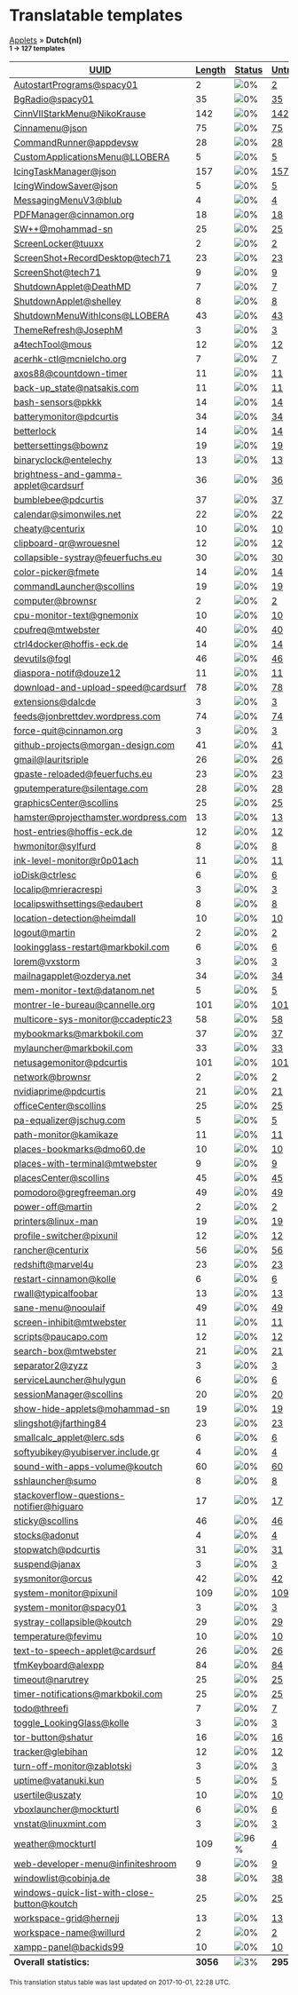 <h1>Translatable templates</h1>
<p>
  <a href="../tables/README.md">Applets</a> &#187; <b>Dutch(nl)</b>
</br><b><sub>1 &#8594; 127 templates</sub></b>
</p>

<table>
  <thead>
    <tr>
      <th>
        <a href="#" id="uuid">UUID</a>
      </th>
      <th>
        <a href="#" id="length">Length</a>
      </th>
      <th>
        <a href="#" id="status">Status</a>
      </th>
      <th>
        <a href="#" id="untranslated">Untranslated</a>
      </th>
    </tr>
  </thead>
  <tbody>
    <tr>
      <td class="uuid" data-value="AutostartPrograms@spacy01">
        <a href="../tables/AutostartPrograms@spacy01.md">AutostartPrograms@spacy01</a>
      </td>
      <td class="length" data-value="2">
        2
      </td>
      <td class="status" data-value="0">
        <img src="http://progressed.io/bar/0" alt="0%" />
      </td>
      <td class="untranslated" data-value="2">
        <a href="../po/AutostartPrograms@spacy01/_nl.po">2</a>
      </td>
    </tr>
    <tr>
      <td class="uuid" data-value="BgRadio@spacy01">
        <a href="../tables/BgRadio@spacy01.md">BgRadio@spacy01</a>
      </td>
      <td class="length" data-value="35">
        35
      </td>
      <td class="status" data-value="0">
        <img src="http://progressed.io/bar/0" alt="0%" />
      </td>
      <td class="untranslated" data-value="35">
        <a href="../po/BgRadio@spacy01/_nl.po">35</a>
      </td>
    </tr>
    <tr>
      <td class="uuid" data-value="CinnVIIStarkMenu@NikoKrause">
        <a href="../tables/CinnVIIStarkMenu@NikoKrause.md">CinnVIIStarkMenu@NikoKrause</a>
      </td>
      <td class="length" data-value="142">
        142
      </td>
      <td class="status" data-value="0">
        <img src="http://progressed.io/bar/0" alt="0%" />
      </td>
      <td class="untranslated" data-value="142">
        <a href="../po/CinnVIIStarkMenu@NikoKrause/_nl.po">142</a>
      </td>
    </tr>
    <tr>
      <td class="uuid" data-value="Cinnamenu@json">
        <a href="../tables/Cinnamenu@json.md">Cinnamenu@json</a>
      </td>
      <td class="length" data-value="75">
        75
      </td>
      <td class="status" data-value="0">
        <img src="http://progressed.io/bar/0" alt="0%" />
      </td>
      <td class="untranslated" data-value="75">
        <a href="../po/Cinnamenu@json/_nl.po">75</a>
      </td>
    </tr>
    <tr>
      <td class="uuid" data-value="CommandRunner@appdevsw">
        <a href="../tables/CommandRunner@appdevsw.md">CommandRunner@appdevsw</a>
      </td>
      <td class="length" data-value="28">
        28
      </td>
      <td class="status" data-value="0">
        <img src="http://progressed.io/bar/0" alt="0%" />
      </td>
      <td class="untranslated" data-value="28">
        <a href="../po/CommandRunner@appdevsw/_nl.po">28</a>
      </td>
    </tr>
    <tr>
      <td class="uuid" data-value="CustomApplicationsMenu@LLOBERA">
        <a href="../tables/CustomApplicationsMenu@LLOBERA.md">CustomApplicationsMenu@LLOBERA</a>
      </td>
      <td class="length" data-value="5">
        5
      </td>
      <td class="status" data-value="0">
        <img src="http://progressed.io/bar/0" alt="0%" />
      </td>
      <td class="untranslated" data-value="5">
        <a href="../po/CustomApplicationsMenu@LLOBERA/_nl.po">5</a>
      </td>
    </tr>
    <tr>
      <td class="uuid" data-value="IcingTaskManager@json">
        <a href="../tables/IcingTaskManager@json.md">IcingTaskManager@json</a>
      </td>
      <td class="length" data-value="157">
        157
      </td>
      <td class="status" data-value="0">
        <img src="http://progressed.io/bar/0" alt="0%" />
      </td>
      <td class="untranslated" data-value="157">
        <a href="../po/IcingTaskManager@json/_nl.po">157</a>
      </td>
    </tr>
    <tr>
      <td class="uuid" data-value="IcingWindowSaver@json">
        <a href="../tables/IcingWindowSaver@json.md">IcingWindowSaver@json</a>
      </td>
      <td class="length" data-value="5">
        5
      </td>
      <td class="status" data-value="0">
        <img src="http://progressed.io/bar/0" alt="0%" />
      </td>
      <td class="untranslated" data-value="5">
        <a href="../po/IcingWindowSaver@json/_nl.po">5</a>
      </td>
    </tr>
    <tr>
      <td class="uuid" data-value="MessagingMenuV3@blub">
        <a href="../tables/MessagingMenuV3@blub.md">MessagingMenuV3@blub</a>
      </td>
      <td class="length" data-value="4">
        4
      </td>
      <td class="status" data-value="0">
        <img src="http://progressed.io/bar/0" alt="0%" />
      </td>
      <td class="untranslated" data-value="4">
        <a href="../po/MessagingMenuV3@blub/_nl.po">4</a>
      </td>
    </tr>
    <tr>
      <td class="uuid" data-value="PDFManager@cinnamon.org">
        <a href="../tables/PDFManager@cinnamon.org.md">PDFManager@cinnamon.org</a>
      </td>
      <td class="length" data-value="18">
        18
      </td>
      <td class="status" data-value="0">
        <img src="http://progressed.io/bar/0" alt="0%" />
      </td>
      <td class="untranslated" data-value="18">
        <a href="../po/PDFManager@cinnamon.org/_nl.po">18</a>
      </td>
    </tr>
    <tr>
      <td class="uuid" data-value="SW++@mohammad-sn">
        <a href="../tables/SW++@mohammad-sn.md">SW++@mohammad-sn</a>
      </td>
      <td class="length" data-value="25">
        25
      </td>
      <td class="status" data-value="0">
        <img src="http://progressed.io/bar/0" alt="0%" />
      </td>
      <td class="untranslated" data-value="25">
        <a href="../po/SW++@mohammad-sn/_nl.po">25</a>
      </td>
    </tr>
    <tr>
      <td class="uuid" data-value="ScreenLocker@tuuxx">
        <a href="../tables/ScreenLocker@tuuxx.md">ScreenLocker@tuuxx</a>
      </td>
      <td class="length" data-value="2">
        2
      </td>
      <td class="status" data-value="0">
        <img src="http://progressed.io/bar/0" alt="0%" />
      </td>
      <td class="untranslated" data-value="2">
        <a href="../po/ScreenLocker@tuuxx/_nl.po">2</a>
      </td>
    </tr>
    <tr>
      <td class="uuid" data-value="ScreenShot+RecordDesktop@tech71">
        <a href="../tables/ScreenShot+RecordDesktop@tech71.md">ScreenShot+RecordDesktop@tech71</a>
      </td>
      <td class="length" data-value="23">
        23
      </td>
      <td class="status" data-value="0">
        <img src="http://progressed.io/bar/0" alt="0%" />
      </td>
      <td class="untranslated" data-value="23">
        <a href="../po/ScreenShot+RecordDesktop@tech71/_nl.po">23</a>
      </td>
    </tr>
    <tr>
      <td class="uuid" data-value="ScreenShot@tech71">
        <a href="../tables/ScreenShot@tech71.md">ScreenShot@tech71</a>
      </td>
      <td class="length" data-value="9">
        9
      </td>
      <td class="status" data-value="0">
        <img src="http://progressed.io/bar/0" alt="0%" />
      </td>
      <td class="untranslated" data-value="9">
        <a href="../po/ScreenShot@tech71/_nl.po">9</a>
      </td>
    </tr>
    <tr>
      <td class="uuid" data-value="ShutdownApplet@DeathMD">
        <a href="../tables/ShutdownApplet@DeathMD.md">ShutdownApplet@DeathMD</a>
      </td>
      <td class="length" data-value="7">
        7
      </td>
      <td class="status" data-value="0">
        <img src="http://progressed.io/bar/0" alt="0%" />
      </td>
      <td class="untranslated" data-value="7">
        <a href="../po/ShutdownApplet@DeathMD/_nl.po">7</a>
      </td>
    </tr>
    <tr>
      <td class="uuid" data-value="ShutdownApplet@shelley">
        <a href="../tables/ShutdownApplet@shelley.md">ShutdownApplet@shelley</a>
      </td>
      <td class="length" data-value="8">
        8
      </td>
      <td class="status" data-value="0">
        <img src="http://progressed.io/bar/0" alt="0%" />
      </td>
      <td class="untranslated" data-value="8">
        <a href="../po/ShutdownApplet@shelley/_nl.po">8</a>
      </td>
    </tr>
    <tr>
      <td class="uuid" data-value="ShutdownMenuWithIcons@LLOBERA">
        <a href="../tables/ShutdownMenuWithIcons@LLOBERA.md">ShutdownMenuWithIcons@LLOBERA</a>
      </td>
      <td class="length" data-value="43">
        43
      </td>
      <td class="status" data-value="0">
        <img src="http://progressed.io/bar/0" alt="0%" />
      </td>
      <td class="untranslated" data-value="43">
        <a href="../po/ShutdownMenuWithIcons@LLOBERA/_nl.po">43</a>
      </td>
    </tr>
    <tr>
      <td class="uuid" data-value="ThemeRefresh@JosephM">
        <a href="../tables/ThemeRefresh@JosephM.md">ThemeRefresh@JosephM</a>
      </td>
      <td class="length" data-value="3">
        3
      </td>
      <td class="status" data-value="0">
        <img src="http://progressed.io/bar/0" alt="0%" />
      </td>
      <td class="untranslated" data-value="3">
        <a href="../po/ThemeRefresh@JosephM/_nl.po">3</a>
      </td>
    </tr>
    <tr>
      <td class="uuid" data-value="a4techTool@mous">
        <a href="../tables/a4techTool@mous.md">a4techTool@mous</a>
      </td>
      <td class="length" data-value="12">
        12
      </td>
      <td class="status" data-value="0">
        <img src="http://progressed.io/bar/0" alt="0%" />
      </td>
      <td class="untranslated" data-value="12">
        <a href="../po/a4techTool@mous/_nl.po">12</a>
      </td>
    </tr>
    <tr>
      <td class="uuid" data-value="acerhk-ctl@mcnielcho.org">
        <a href="../tables/acerhk-ctl@mcnielcho.org.md">acerhk-ctl@mcnielcho.org</a>
      </td>
      <td class="length" data-value="7">
        7
      </td>
      <td class="status" data-value="0">
        <img src="http://progressed.io/bar/0" alt="0%" />
      </td>
      <td class="untranslated" data-value="7">
        <a href="../po/acerhk-ctl@mcnielcho.org/_nl.po">7</a>
      </td>
    </tr>
    <tr>
      <td class="uuid" data-value="axos88@countdown-timer">
        <a href="../tables/axos88@countdown-timer.md">axos88@countdown-timer</a>
      </td>
      <td class="length" data-value="11">
        11
      </td>
      <td class="status" data-value="0">
        <img src="http://progressed.io/bar/0" alt="0%" />
      </td>
      <td class="untranslated" data-value="11">
        <a href="../po/axos88@countdown-timer/_nl.po">11</a>
      </td>
    </tr>
    <tr>
      <td class="uuid" data-value="back-up_state@natsakis.com">
        <a href="../tables/back-up_state@natsakis.com.md">back-up_state@natsakis.com</a>
      </td>
      <td class="length" data-value="11">
        11
      </td>
      <td class="status" data-value="0">
        <img src="http://progressed.io/bar/0" alt="0%" />
      </td>
      <td class="untranslated" data-value="11">
        <a href="../po/back-up_state@natsakis.com/_nl.po">11</a>
      </td>
    </tr>
    <tr>
      <td class="uuid" data-value="bash-sensors@pkkk">
        <a href="../tables/bash-sensors@pkkk.md">bash-sensors@pkkk</a>
      </td>
      <td class="length" data-value="14">
        14
      </td>
      <td class="status" data-value="0">
        <img src="http://progressed.io/bar/0" alt="0%" />
      </td>
      <td class="untranslated" data-value="14">
        <a href="../po/bash-sensors@pkkk/_nl.po">14</a>
      </td>
    </tr>
    <tr>
      <td class="uuid" data-value="batterymonitor@pdcurtis">
        <a href="../tables/batterymonitor@pdcurtis.md">batterymonitor@pdcurtis</a>
      </td>
      <td class="length" data-value="34">
        34
      </td>
      <td class="status" data-value="0">
        <img src="http://progressed.io/bar/0" alt="0%" />
      </td>
      <td class="untranslated" data-value="34">
        <a href="../po/batterymonitor@pdcurtis/_nl.po">34</a>
      </td>
    </tr>
    <tr>
      <td class="uuid" data-value="betterlock">
        <a href="../tables/betterlock.md">betterlock</a>
      </td>
      <td class="length" data-value="14">
        14
      </td>
      <td class="status" data-value="0">
        <img src="http://progressed.io/bar/0" alt="0%" />
      </td>
      <td class="untranslated" data-value="14">
        <a href="../po/betterlock/_nl.po">14</a>
      </td>
    </tr>
    <tr>
      <td class="uuid" data-value="bettersettings@bownz">
        <a href="../tables/bettersettings@bownz.md">bettersettings@bownz</a>
      </td>
      <td class="length" data-value="19">
        19
      </td>
      <td class="status" data-value="0">
        <img src="http://progressed.io/bar/0" alt="0%" />
      </td>
      <td class="untranslated" data-value="19">
        <a href="../po/bettersettings@bownz/_nl.po">19</a>
      </td>
    </tr>
    <tr>
      <td class="uuid" data-value="binaryclock@entelechy">
        <a href="../tables/binaryclock@entelechy.md">binaryclock@entelechy</a>
      </td>
      <td class="length" data-value="13">
        13
      </td>
      <td class="status" data-value="0">
        <img src="http://progressed.io/bar/0" alt="0%" />
      </td>
      <td class="untranslated" data-value="13">
        <a href="../po/binaryclock@entelechy/_nl.po">13</a>
      </td>
    </tr>
    <tr>
      <td class="uuid" data-value="brightness-and-gamma-applet@cardsurf">
        <a href="../tables/brightness-and-gamma-applet@cardsurf.md">brightness-and-gamma-applet@cardsurf</a>
      </td>
      <td class="length" data-value="36">
        36
      </td>
      <td class="status" data-value="0">
        <img src="http://progressed.io/bar/0" alt="0%" />
      </td>
      <td class="untranslated" data-value="36">
        <a href="../po/brightness-and-gamma-applet@cardsurf/_nl.po">36</a>
      </td>
    </tr>
    <tr>
      <td class="uuid" data-value="bumblebee@pdcurtis">
        <a href="../tables/bumblebee@pdcurtis.md">bumblebee@pdcurtis</a>
      </td>
      <td class="length" data-value="37">
        37
      </td>
      <td class="status" data-value="0">
        <img src="http://progressed.io/bar/0" alt="0%" />
      </td>
      <td class="untranslated" data-value="37">
        <a href="../po/bumblebee@pdcurtis/_nl.po">37</a>
      </td>
    </tr>
    <tr>
      <td class="uuid" data-value="calendar@simonwiles.net">
        <a href="../tables/calendar@simonwiles.net.md">calendar@simonwiles.net</a>
      </td>
      <td class="length" data-value="22">
        22
      </td>
      <td class="status" data-value="0">
        <img src="http://progressed.io/bar/0" alt="0%" />
      </td>
      <td class="untranslated" data-value="22">
        <a href="../po/calendar@simonwiles.net/_nl.po">22</a>
      </td>
    </tr>
    <tr>
      <td class="uuid" data-value="cheaty@centurix">
        <a href="../tables/cheaty@centurix.md">cheaty@centurix</a>
      </td>
      <td class="length" data-value="10">
        10
      </td>
      <td class="status" data-value="0">
        <img src="http://progressed.io/bar/0" alt="0%" />
      </td>
      <td class="untranslated" data-value="10">
        <a href="../po/cheaty@centurix/_nl.po">10</a>
      </td>
    </tr>
    <tr>
      <td class="uuid" data-value="clipboard-qr@wrouesnel">
        <a href="../tables/clipboard-qr@wrouesnel.md">clipboard-qr@wrouesnel</a>
      </td>
      <td class="length" data-value="12">
        12
      </td>
      <td class="status" data-value="0">
        <img src="http://progressed.io/bar/0" alt="0%" />
      </td>
      <td class="untranslated" data-value="12">
        <a href="../po/clipboard-qr@wrouesnel/_nl.po">12</a>
      </td>
    </tr>
    <tr>
      <td class="uuid" data-value="collapsible-systray@feuerfuchs.eu">
        <a href="../tables/collapsible-systray@feuerfuchs.eu.md">collapsible-systray@feuerfuchs.eu</a>
      </td>
      <td class="length" data-value="30">
        30
      </td>
      <td class="status" data-value="0">
        <img src="http://progressed.io/bar/0" alt="0%" />
      </td>
      <td class="untranslated" data-value="30">
        <a href="../po/collapsible-systray@feuerfuchs.eu/_nl.po">30</a>
      </td>
    </tr>
    <tr>
      <td class="uuid" data-value="color-picker@fmete">
        <a href="../tables/color-picker@fmete.md">color-picker@fmete</a>
      </td>
      <td class="length" data-value="14">
        14
      </td>
      <td class="status" data-value="0">
        <img src="http://progressed.io/bar/0" alt="0%" />
      </td>
      <td class="untranslated" data-value="14">
        <a href="../po/color-picker@fmete/_nl.po">14</a>
      </td>
    </tr>
    <tr>
      <td class="uuid" data-value="commandLauncher@scollins">
        <a href="../tables/commandLauncher@scollins.md">commandLauncher@scollins</a>
      </td>
      <td class="length" data-value="19">
        19
      </td>
      <td class="status" data-value="0">
        <img src="http://progressed.io/bar/0" alt="0%" />
      </td>
      <td class="untranslated" data-value="19">
        <a href="../po/commandLauncher@scollins/_nl.po">19</a>
      </td>
    </tr>
    <tr>
      <td class="uuid" data-value="computer@brownsr">
        <a href="../tables/computer@brownsr.md">computer@brownsr</a>
      </td>
      <td class="length" data-value="2">
        2
      </td>
      <td class="status" data-value="0">
        <img src="http://progressed.io/bar/0" alt="0%" />
      </td>
      <td class="untranslated" data-value="2">
        <a href="../po/computer@brownsr/_nl.po">2</a>
      </td>
    </tr>
    <tr>
      <td class="uuid" data-value="cpu-monitor-text@gnemonix">
        <a href="../tables/cpu-monitor-text@gnemonix.md">cpu-monitor-text@gnemonix</a>
      </td>
      <td class="length" data-value="10">
        10
      </td>
      <td class="status" data-value="0">
        <img src="http://progressed.io/bar/0" alt="0%" />
      </td>
      <td class="untranslated" data-value="10">
        <a href="../po/cpu-monitor-text@gnemonix/_nl.po">10</a>
      </td>
    </tr>
    <tr>
      <td class="uuid" data-value="cpufreq@mtwebster">
        <a href="../tables/cpufreq@mtwebster.md">cpufreq@mtwebster</a>
      </td>
      <td class="length" data-value="40">
        40
      </td>
      <td class="status" data-value="0">
        <img src="http://progressed.io/bar/0" alt="0%" />
      </td>
      <td class="untranslated" data-value="40">
        <a href="../po/cpufreq@mtwebster/_nl.po">40</a>
      </td>
    </tr>
    <tr>
      <td class="uuid" data-value="ctrl4docker@hoffis-eck.de">
        <a href="../tables/ctrl4docker@hoffis-eck.de.md">ctrl4docker@hoffis-eck.de</a>
      </td>
      <td class="length" data-value="14">
        14
      </td>
      <td class="status" data-value="0">
        <img src="http://progressed.io/bar/0" alt="0%" />
      </td>
      <td class="untranslated" data-value="14">
        <a href="../po/ctrl4docker@hoffis-eck.de/_nl.po">14</a>
      </td>
    </tr>
    <tr>
      <td class="uuid" data-value="devutils@fogl">
        <a href="../tables/devutils@fogl.md">devutils@fogl</a>
      </td>
      <td class="length" data-value="46">
        46
      </td>
      <td class="status" data-value="0">
        <img src="http://progressed.io/bar/0" alt="0%" />
      </td>
      <td class="untranslated" data-value="46">
        <a href="../po/devutils@fogl/_nl.po">46</a>
      </td>
    </tr>
    <tr>
      <td class="uuid" data-value="diaspora-notif@douze12">
        <a href="../tables/diaspora-notif@douze12.md">diaspora-notif@douze12</a>
      </td>
      <td class="length" data-value="11">
        11
      </td>
      <td class="status" data-value="0">
        <img src="http://progressed.io/bar/0" alt="0%" />
      </td>
      <td class="untranslated" data-value="11">
        <a href="../po/diaspora-notif@douze12/_nl.po">11</a>
      </td>
    </tr>
    <tr>
      <td class="uuid" data-value="download-and-upload-speed@cardsurf">
        <a href="../tables/download-and-upload-speed@cardsurf.md">download-and-upload-speed@cardsurf</a>
      </td>
      <td class="length" data-value="78">
        78
      </td>
      <td class="status" data-value="0">
        <img src="http://progressed.io/bar/0" alt="0%" />
      </td>
      <td class="untranslated" data-value="78">
        <a href="../po/download-and-upload-speed@cardsurf/_nl.po">78</a>
      </td>
    </tr>
    <tr>
      <td class="uuid" data-value="extensions@dalcde">
        <a href="../tables/extensions@dalcde.md">extensions@dalcde</a>
      </td>
      <td class="length" data-value="3">
        3
      </td>
      <td class="status" data-value="0">
        <img src="http://progressed.io/bar/0" alt="0%" />
      </td>
      <td class="untranslated" data-value="3">
        <a href="../po/extensions@dalcde/_nl.po">3</a>
      </td>
    </tr>
    <tr>
      <td class="uuid" data-value="feeds@jonbrettdev.wordpress.com">
        <a href="../tables/feeds@jonbrettdev.wordpress.com.md">feeds@jonbrettdev.wordpress.com</a>
      </td>
      <td class="length" data-value="74">
        74
      </td>
      <td class="status" data-value="0">
        <img src="http://progressed.io/bar/0" alt="0%" />
      </td>
      <td class="untranslated" data-value="74">
        <a href="../po/feeds@jonbrettdev.wordpress.com/_nl.po">74</a>
      </td>
    </tr>
    <tr>
      <td class="uuid" data-value="force-quit@cinnamon.org">
        <a href="../tables/force-quit@cinnamon.org.md">force-quit@cinnamon.org</a>
      </td>
      <td class="length" data-value="3">
        3
      </td>
      <td class="status" data-value="0">
        <img src="http://progressed.io/bar/0" alt="0%" />
      </td>
      <td class="untranslated" data-value="3">
        <a href="../po/force-quit@cinnamon.org/_nl.po">3</a>
      </td>
    </tr>
    <tr>
      <td class="uuid" data-value="github-projects@morgan-design.com">
        <a href="../tables/github-projects@morgan-design.com.md">github-projects@morgan-design.com</a>
      </td>
      <td class="length" data-value="41">
        41
      </td>
      <td class="status" data-value="0">
        <img src="http://progressed.io/bar/0" alt="0%" />
      </td>
      <td class="untranslated" data-value="41">
        <a href="../po/github-projects@morgan-design.com/_nl.po">41</a>
      </td>
    </tr>
    <tr>
      <td class="uuid" data-value="gmail@lauritsriple">
        <a href="../tables/gmail@lauritsriple.md">gmail@lauritsriple</a>
      </td>
      <td class="length" data-value="26">
        26
      </td>
      <td class="status" data-value="0">
        <img src="http://progressed.io/bar/0" alt="0%" />
      </td>
      <td class="untranslated" data-value="26">
        <a href="../po/gmail@lauritsriple/_nl.po">26</a>
      </td>
    </tr>
    <tr>
      <td class="uuid" data-value="gpaste-reloaded@feuerfuchs.eu">
        <a href="../tables/gpaste-reloaded@feuerfuchs.eu.md">gpaste-reloaded@feuerfuchs.eu</a>
      </td>
      <td class="length" data-value="23">
        23
      </td>
      <td class="status" data-value="0">
        <img src="http://progressed.io/bar/0" alt="0%" />
      </td>
      <td class="untranslated" data-value="23">
        <a href="../po/gpaste-reloaded@feuerfuchs.eu/_nl.po">23</a>
      </td>
    </tr>
    <tr>
      <td class="uuid" data-value="gputemperature@silentage.com">
        <a href="../tables/gputemperature@silentage.com.md">gputemperature@silentage.com</a>
      </td>
      <td class="length" data-value="28">
        28
      </td>
      <td class="status" data-value="0">
        <img src="http://progressed.io/bar/0" alt="0%" />
      </td>
      <td class="untranslated" data-value="28">
        <a href="../po/gputemperature@silentage.com/_nl.po">28</a>
      </td>
    </tr>
    <tr>
      <td class="uuid" data-value="graphicsCenter@scollins">
        <a href="../tables/graphicsCenter@scollins.md">graphicsCenter@scollins</a>
      </td>
      <td class="length" data-value="25">
        25
      </td>
      <td class="status" data-value="0">
        <img src="http://progressed.io/bar/0" alt="0%" />
      </td>
      <td class="untranslated" data-value="25">
        <a href="../po/graphicsCenter@scollins/_nl.po">25</a>
      </td>
    </tr>
    <tr>
      <td class="uuid" data-value="hamster@projecthamster.wordpress.com">
        <a href="../tables/hamster@projecthamster.wordpress.com.md">hamster@projecthamster.wordpress.com</a>
      </td>
      <td class="length" data-value="13">
        13
      </td>
      <td class="status" data-value="0">
        <img src="http://progressed.io/bar/0" alt="0%" />
      </td>
      <td class="untranslated" data-value="13">
        <a href="../po/hamster@projecthamster.wordpress.com/_nl.po">13</a>
      </td>
    </tr>
    <tr>
      <td class="uuid" data-value="host-entries@hoffis-eck.de">
        <a href="../tables/host-entries@hoffis-eck.de.md">host-entries@hoffis-eck.de</a>
      </td>
      <td class="length" data-value="12">
        12
      </td>
      <td class="status" data-value="0">
        <img src="http://progressed.io/bar/0" alt="0%" />
      </td>
      <td class="untranslated" data-value="12">
        <a href="../po/host-entries@hoffis-eck.de/_nl.po">12</a>
      </td>
    </tr>
    <tr>
      <td class="uuid" data-value="hwmonitor@sylfurd">
        <a href="../tables/hwmonitor@sylfurd.md">hwmonitor@sylfurd</a>
      </td>
      <td class="length" data-value="8">
        8
      </td>
      <td class="status" data-value="0">
        <img src="http://progressed.io/bar/0" alt="0%" />
      </td>
      <td class="untranslated" data-value="8">
        <a href="../po/hwmonitor@sylfurd/_nl.po">8</a>
      </td>
    </tr>
    <tr>
      <td class="uuid" data-value="ink-level-monitor@r0p01ach">
        <a href="../tables/ink-level-monitor@r0p01ach.md">ink-level-monitor@r0p01ach</a>
      </td>
      <td class="length" data-value="11">
        11
      </td>
      <td class="status" data-value="0">
        <img src="http://progressed.io/bar/0" alt="0%" />
      </td>
      <td class="untranslated" data-value="11">
        <a href="../po/ink-level-monitor@r0p01ach/_nl.po">11</a>
      </td>
    </tr>
    <tr>
      <td class="uuid" data-value="ioDisk@ctrlesc">
        <a href="../tables/ioDisk@ctrlesc.md">ioDisk@ctrlesc</a>
      </td>
      <td class="length" data-value="6">
        6
      </td>
      <td class="status" data-value="0">
        <img src="http://progressed.io/bar/0" alt="0%" />
      </td>
      <td class="untranslated" data-value="6">
        <a href="../po/ioDisk@ctrlesc/_nl.po">6</a>
      </td>
    </tr>
    <tr>
      <td class="uuid" data-value="localip@mrieracrespi">
        <a href="../tables/localip@mrieracrespi.md">localip@mrieracrespi</a>
      </td>
      <td class="length" data-value="3">
        3
      </td>
      <td class="status" data-value="0">
        <img src="http://progressed.io/bar/0" alt="0%" />
      </td>
      <td class="untranslated" data-value="3">
        <a href="../po/localip@mrieracrespi/_nl.po">3</a>
      </td>
    </tr>
    <tr>
      <td class="uuid" data-value="localipswithsettings@edaubert">
        <a href="../tables/localipswithsettings@edaubert.md">localipswithsettings@edaubert</a>
      </td>
      <td class="length" data-value="8">
        8
      </td>
      <td class="status" data-value="0">
        <img src="http://progressed.io/bar/0" alt="0%" />
      </td>
      <td class="untranslated" data-value="8">
        <a href="../po/localipswithsettings@edaubert/_nl.po">8</a>
      </td>
    </tr>
    <tr>
      <td class="uuid" data-value="location-detection@heimdall">
        <a href="../tables/location-detection@heimdall.md">location-detection@heimdall</a>
      </td>
      <td class="length" data-value="10">
        10
      </td>
      <td class="status" data-value="0">
        <img src="http://progressed.io/bar/0" alt="0%" />
      </td>
      <td class="untranslated" data-value="10">
        <a href="../po/location-detection@heimdall/_nl.po">10</a>
      </td>
    </tr>
    <tr>
      <td class="uuid" data-value="logout@martin">
        <a href="../tables/logout@martin.md">logout@martin</a>
      </td>
      <td class="length" data-value="2">
        2
      </td>
      <td class="status" data-value="0">
        <img src="http://progressed.io/bar/0" alt="0%" />
      </td>
      <td class="untranslated" data-value="2">
        <a href="../po/logout@martin/_nl.po">2</a>
      </td>
    </tr>
    <tr>
      <td class="uuid" data-value="lookingglass-restart@markbokil.com">
        <a href="../tables/lookingglass-restart@markbokil.com.md">lookingglass-restart@markbokil.com</a>
      </td>
      <td class="length" data-value="6">
        6
      </td>
      <td class="status" data-value="0">
        <img src="http://progressed.io/bar/0" alt="0%" />
      </td>
      <td class="untranslated" data-value="6">
        <a href="../po/lookingglass-restart@markbokil.com/_nl.po">6</a>
      </td>
    </tr>
    <tr>
      <td class="uuid" data-value="lorem@vxstorm">
        <a href="../tables/lorem@vxstorm.md">lorem@vxstorm</a>
      </td>
      <td class="length" data-value="3">
        3
      </td>
      <td class="status" data-value="0">
        <img src="http://progressed.io/bar/0" alt="0%" />
      </td>
      <td class="untranslated" data-value="3">
        <a href="../po/lorem@vxstorm/_nl.po">3</a>
      </td>
    </tr>
    <tr>
      <td class="uuid" data-value="mailnagapplet@ozderya.net">
        <a href="../tables/mailnagapplet@ozderya.net.md">mailnagapplet@ozderya.net</a>
      </td>
      <td class="length" data-value="34">
        34
      </td>
      <td class="status" data-value="0">
        <img src="http://progressed.io/bar/0" alt="0%" />
      </td>
      <td class="untranslated" data-value="34">
        <a href="../po/mailnagapplet@ozderya.net/_nl.po">34</a>
      </td>
    </tr>
    <tr>
      <td class="uuid" data-value="mem-monitor-text@datanom.net">
        <a href="../tables/mem-monitor-text@datanom.net.md">mem-monitor-text@datanom.net</a>
      </td>
      <td class="length" data-value="5">
        5
      </td>
      <td class="status" data-value="0">
        <img src="http://progressed.io/bar/0" alt="0%" />
      </td>
      <td class="untranslated" data-value="5">
        <a href="../po/mem-monitor-text@datanom.net/_nl.po">5</a>
      </td>
    </tr>
    <tr>
      <td class="uuid" data-value="montrer-le-bureau@cannelle.org">
        <a href="../tables/montrer-le-bureau@cannelle.org.md">montrer-le-bureau@cannelle.org</a>
      </td>
      <td class="length" data-value="101">
        101
      </td>
      <td class="status" data-value="0">
        <img src="http://progressed.io/bar/0" alt="0%" />
      </td>
      <td class="untranslated" data-value="101">
        <a href="../po/montrer-le-bureau@cannelle.org/_nl.po">101</a>
      </td>
    </tr>
    <tr>
      <td class="uuid" data-value="multicore-sys-monitor@ccadeptic23">
        <a href="../tables/multicore-sys-monitor@ccadeptic23.md">multicore-sys-monitor@ccadeptic23</a>
      </td>
      <td class="length" data-value="58">
        58
      </td>
      <td class="status" data-value="0">
        <img src="http://progressed.io/bar/0" alt="0%" />
      </td>
      <td class="untranslated" data-value="58">
        <a href="../po/multicore-sys-monitor@ccadeptic23/_nl.po">58</a>
      </td>
    </tr>
    <tr>
      <td class="uuid" data-value="mybookmarks@markbokil.com">
        <a href="../tables/mybookmarks@markbokil.com.md">mybookmarks@markbokil.com</a>
      </td>
      <td class="length" data-value="37">
        37
      </td>
      <td class="status" data-value="0">
        <img src="http://progressed.io/bar/0" alt="0%" />
      </td>
      <td class="untranslated" data-value="37">
        <a href="../po/mybookmarks@markbokil.com/_nl.po">37</a>
      </td>
    </tr>
    <tr>
      <td class="uuid" data-value="mylauncher@markbokil.com">
        <a href="../tables/mylauncher@markbokil.com.md">mylauncher@markbokil.com</a>
      </td>
      <td class="length" data-value="33">
        33
      </td>
      <td class="status" data-value="0">
        <img src="http://progressed.io/bar/0" alt="0%" />
      </td>
      <td class="untranslated" data-value="33">
        <a href="../po/mylauncher@markbokil.com/_nl.po">33</a>
      </td>
    </tr>
    <tr>
      <td class="uuid" data-value="netusagemonitor@pdcurtis">
        <a href="../tables/netusagemonitor@pdcurtis.md">netusagemonitor@pdcurtis</a>
      </td>
      <td class="length" data-value="101">
        101
      </td>
      <td class="status" data-value="0">
        <img src="http://progressed.io/bar/0" alt="0%" />
      </td>
      <td class="untranslated" data-value="101">
        <a href="../po/netusagemonitor@pdcurtis/_nl.po">101</a>
      </td>
    </tr>
    <tr>
      <td class="uuid" data-value="network@brownsr">
        <a href="../tables/network@brownsr.md">network@brownsr</a>
      </td>
      <td class="length" data-value="2">
        2
      </td>
      <td class="status" data-value="0">
        <img src="http://progressed.io/bar/0" alt="0%" />
      </td>
      <td class="untranslated" data-value="2">
        <a href="../po/network@brownsr/_nl.po">2</a>
      </td>
    </tr>
    <tr>
      <td class="uuid" data-value="nvidiaprime@pdcurtis">
        <a href="../tables/nvidiaprime@pdcurtis.md">nvidiaprime@pdcurtis</a>
      </td>
      <td class="length" data-value="21">
        21
      </td>
      <td class="status" data-value="0">
        <img src="http://progressed.io/bar/0" alt="0%" />
      </td>
      <td class="untranslated" data-value="21">
        <a href="../po/nvidiaprime@pdcurtis/_nl.po">21</a>
      </td>
    </tr>
    <tr>
      <td class="uuid" data-value="officeCenter@scollins">
        <a href="../tables/officeCenter@scollins.md">officeCenter@scollins</a>
      </td>
      <td class="length" data-value="25">
        25
      </td>
      <td class="status" data-value="0">
        <img src="http://progressed.io/bar/0" alt="0%" />
      </td>
      <td class="untranslated" data-value="25">
        <a href="../po/officeCenter@scollins/_nl.po">25</a>
      </td>
    </tr>
    <tr>
      <td class="uuid" data-value="pa-equalizer@jschug.com">
        <a href="../tables/pa-equalizer@jschug.com.md">pa-equalizer@jschug.com</a>
      </td>
      <td class="length" data-value="5">
        5
      </td>
      <td class="status" data-value="0">
        <img src="http://progressed.io/bar/0" alt="0%" />
      </td>
      <td class="untranslated" data-value="5">
        <a href="../po/pa-equalizer@jschug.com/_nl.po">5</a>
      </td>
    </tr>
    <tr>
      <td class="uuid" data-value="path-monitor@kamikaze">
        <a href="../tables/path-monitor@kamikaze.md">path-monitor@kamikaze</a>
      </td>
      <td class="length" data-value="11">
        11
      </td>
      <td class="status" data-value="0">
        <img src="http://progressed.io/bar/0" alt="0%" />
      </td>
      <td class="untranslated" data-value="11">
        <a href="../po/path-monitor@kamikaze/_nl.po">11</a>
      </td>
    </tr>
    <tr>
      <td class="uuid" data-value="places-bookmarks@dmo60.de">
        <a href="../tables/places-bookmarks@dmo60.de.md">places-bookmarks@dmo60.de</a>
      </td>
      <td class="length" data-value="10">
        10
      </td>
      <td class="status" data-value="0">
        <img src="http://progressed.io/bar/0" alt="0%" />
      </td>
      <td class="untranslated" data-value="10">
        <a href="../po/places-bookmarks@dmo60.de/_nl.po">10</a>
      </td>
    </tr>
    <tr>
      <td class="uuid" data-value="places-with-terminal@mtwebster">
        <a href="../tables/places-with-terminal@mtwebster.md">places-with-terminal@mtwebster</a>
      </td>
      <td class="length" data-value="9">
        9
      </td>
      <td class="status" data-value="0">
        <img src="http://progressed.io/bar/0" alt="0%" />
      </td>
      <td class="untranslated" data-value="9">
        <a href="../po/places-with-terminal@mtwebster/_nl.po">9</a>
      </td>
    </tr>
    <tr>
      <td class="uuid" data-value="placesCenter@scollins">
        <a href="../tables/placesCenter@scollins.md">placesCenter@scollins</a>
      </td>
      <td class="length" data-value="45">
        45
      </td>
      <td class="status" data-value="0">
        <img src="http://progressed.io/bar/0" alt="0%" />
      </td>
      <td class="untranslated" data-value="45">
        <a href="../po/placesCenter@scollins/_nl.po">45</a>
      </td>
    </tr>
    <tr>
      <td class="uuid" data-value="pomodoro@gregfreeman.org">
        <a href="../tables/pomodoro@gregfreeman.org.md">pomodoro@gregfreeman.org</a>
      </td>
      <td class="length" data-value="49">
        49
      </td>
      <td class="status" data-value="0">
        <img src="http://progressed.io/bar/0" alt="0%" />
      </td>
      <td class="untranslated" data-value="49">
        <a href="../po/pomodoro@gregfreeman.org/_nl.po">49</a>
      </td>
    </tr>
    <tr>
      <td class="uuid" data-value="power-off@martin">
        <a href="../tables/power-off@martin.md">power-off@martin</a>
      </td>
      <td class="length" data-value="2">
        2
      </td>
      <td class="status" data-value="0">
        <img src="http://progressed.io/bar/0" alt="0%" />
      </td>
      <td class="untranslated" data-value="2">
        <a href="../po/power-off@martin/_nl.po">2</a>
      </td>
    </tr>
    <tr>
      <td class="uuid" data-value="printers@linux-man">
        <a href="../tables/printers@linux-man.md">printers@linux-man</a>
      </td>
      <td class="length" data-value="19">
        19
      </td>
      <td class="status" data-value="0">
        <img src="http://progressed.io/bar/0" alt="0%" />
      </td>
      <td class="untranslated" data-value="19">
        <a href="../po/printers@linux-man/_nl.po">19</a>
      </td>
    </tr>
    <tr>
      <td class="uuid" data-value="profile-switcher@pixunil">
        <a href="../tables/profile-switcher@pixunil.md">profile-switcher@pixunil</a>
      </td>
      <td class="length" data-value="12">
        12
      </td>
      <td class="status" data-value="0">
        <img src="http://progressed.io/bar/0" alt="0%" />
      </td>
      <td class="untranslated" data-value="12">
        <a href="../po/profile-switcher@pixunil/_nl.po">12</a>
      </td>
    </tr>
    <tr>
      <td class="uuid" data-value="rancher@centurix">
        <a href="../tables/rancher@centurix.md">rancher@centurix</a>
      </td>
      <td class="length" data-value="56">
        56
      </td>
      <td class="status" data-value="0">
        <img src="http://progressed.io/bar/0" alt="0%" />
      </td>
      <td class="untranslated" data-value="56">
        <a href="../po/rancher@centurix/_nl.po">56</a>
      </td>
    </tr>
    <tr>
      <td class="uuid" data-value="redshift@marvel4u">
        <a href="../tables/redshift@marvel4u.md">redshift@marvel4u</a>
      </td>
      <td class="length" data-value="23">
        23
      </td>
      <td class="status" data-value="0">
        <img src="http://progressed.io/bar/0" alt="0%" />
      </td>
      <td class="untranslated" data-value="23">
        <a href="../po/redshift@marvel4u/_nl.po">23</a>
      </td>
    </tr>
    <tr>
      <td class="uuid" data-value="restart-cinnamon@kolle">
        <a href="../tables/restart-cinnamon@kolle.md">restart-cinnamon@kolle</a>
      </td>
      <td class="length" data-value="6">
        6
      </td>
      <td class="status" data-value="0">
        <img src="http://progressed.io/bar/0" alt="0%" />
      </td>
      <td class="untranslated" data-value="6">
        <a href="../po/restart-cinnamon@kolle/_nl.po">6</a>
      </td>
    </tr>
    <tr>
      <td class="uuid" data-value="rwall@typicalfoobar">
        <a href="../tables/rwall@typicalfoobar.md">rwall@typicalfoobar</a>
      </td>
      <td class="length" data-value="13">
        13
      </td>
      <td class="status" data-value="0">
        <img src="http://progressed.io/bar/0" alt="0%" />
      </td>
      <td class="untranslated" data-value="13">
        <a href="../po/rwall@typicalfoobar/_nl.po">13</a>
      </td>
    </tr>
    <tr>
      <td class="uuid" data-value="sane-menu@nooulaif">
        <a href="../tables/sane-menu@nooulaif.md">sane-menu@nooulaif</a>
      </td>
      <td class="length" data-value="49">
        49
      </td>
      <td class="status" data-value="0">
        <img src="http://progressed.io/bar/0" alt="0%" />
      </td>
      <td class="untranslated" data-value="49">
        <a href="../po/sane-menu@nooulaif/_nl.po">49</a>
      </td>
    </tr>
    <tr>
      <td class="uuid" data-value="screen-inhibit@mtwebster">
        <a href="../tables/screen-inhibit@mtwebster.md">screen-inhibit@mtwebster</a>
      </td>
      <td class="length" data-value="11">
        11
      </td>
      <td class="status" data-value="0">
        <img src="http://progressed.io/bar/0" alt="0%" />
      </td>
      <td class="untranslated" data-value="11">
        <a href="../po/screen-inhibit@mtwebster/_nl.po">11</a>
      </td>
    </tr>
    <tr>
      <td class="uuid" data-value="scripts@paucapo.com">
        <a href="../tables/scripts@paucapo.com.md">scripts@paucapo.com</a>
      </td>
      <td class="length" data-value="12">
        12
      </td>
      <td class="status" data-value="0">
        <img src="http://progressed.io/bar/0" alt="0%" />
      </td>
      <td class="untranslated" data-value="12">
        <a href="../po/scripts@paucapo.com/_nl.po">12</a>
      </td>
    </tr>
    <tr>
      <td class="uuid" data-value="search-box@mtwebster">
        <a href="../tables/search-box@mtwebster.md">search-box@mtwebster</a>
      </td>
      <td class="length" data-value="21">
        21
      </td>
      <td class="status" data-value="0">
        <img src="http://progressed.io/bar/0" alt="0%" />
      </td>
      <td class="untranslated" data-value="21">
        <a href="../po/search-box@mtwebster/_nl.po">21</a>
      </td>
    </tr>
    <tr>
      <td class="uuid" data-value="separator2@zyzz">
        <a href="../tables/separator2@zyzz.md">separator2@zyzz</a>
      </td>
      <td class="length" data-value="3">
        3
      </td>
      <td class="status" data-value="0">
        <img src="http://progressed.io/bar/0" alt="0%" />
      </td>
      <td class="untranslated" data-value="3">
        <a href="../po/separator2@zyzz/_nl.po">3</a>
      </td>
    </tr>
    <tr>
      <td class="uuid" data-value="serviceLauncher@hulygun">
        <a href="../tables/serviceLauncher@hulygun.md">serviceLauncher@hulygun</a>
      </td>
      <td class="length" data-value="6">
        6
      </td>
      <td class="status" data-value="0">
        <img src="http://progressed.io/bar/0" alt="0%" />
      </td>
      <td class="untranslated" data-value="6">
        <a href="../po/serviceLauncher@hulygun/_nl.po">6</a>
      </td>
    </tr>
    <tr>
      <td class="uuid" data-value="sessionManager@scollins">
        <a href="../tables/sessionManager@scollins.md">sessionManager@scollins</a>
      </td>
      <td class="length" data-value="20">
        20
      </td>
      <td class="status" data-value="0">
        <img src="http://progressed.io/bar/0" alt="0%" />
      </td>
      <td class="untranslated" data-value="20">
        <a href="../po/sessionManager@scollins/_nl.po">20</a>
      </td>
    </tr>
    <tr>
      <td class="uuid" data-value="show-hide-applets@mohammad-sn">
        <a href="../tables/show-hide-applets@mohammad-sn.md">show-hide-applets@mohammad-sn</a>
      </td>
      <td class="length" data-value="19">
        19
      </td>
      <td class="status" data-value="0">
        <img src="http://progressed.io/bar/0" alt="0%" />
      </td>
      <td class="untranslated" data-value="19">
        <a href="../po/show-hide-applets@mohammad-sn/_nl.po">19</a>
      </td>
    </tr>
    <tr>
      <td class="uuid" data-value="slingshot@jfarthing84">
        <a href="../tables/slingshot@jfarthing84.md">slingshot@jfarthing84</a>
      </td>
      <td class="length" data-value="23">
        23
      </td>
      <td class="status" data-value="0">
        <img src="http://progressed.io/bar/0" alt="0%" />
      </td>
      <td class="untranslated" data-value="23">
        <a href="../po/slingshot@jfarthing84/_nl.po">23</a>
      </td>
    </tr>
    <tr>
      <td class="uuid" data-value="smallcalc_applet@lerc.sds">
        <a href="../tables/smallcalc_applet@lerc.sds.md">smallcalc_applet@lerc.sds</a>
      </td>
      <td class="length" data-value="6">
        6
      </td>
      <td class="status" data-value="0">
        <img src="http://progressed.io/bar/0" alt="0%" />
      </td>
      <td class="untranslated" data-value="6">
        <a href="../po/smallcalc_applet@lerc.sds/_nl.po">6</a>
      </td>
    </tr>
    <tr>
      <td class="uuid" data-value="softyubikey@yubiserver.include.gr">
        <a href="../tables/softyubikey@yubiserver.include.gr.md">softyubikey@yubiserver.include.gr</a>
      </td>
      <td class="length" data-value="4">
        4
      </td>
      <td class="status" data-value="0">
        <img src="http://progressed.io/bar/0" alt="0%" />
      </td>
      <td class="untranslated" data-value="4">
        <a href="../po/softyubikey@yubiserver.include.gr/_nl.po">4</a>
      </td>
    </tr>
    <tr>
      <td class="uuid" data-value="sound-with-apps-volume@koutch">
        <a href="../tables/sound-with-apps-volume@koutch.md">sound-with-apps-volume@koutch</a>
      </td>
      <td class="length" data-value="60">
        60
      </td>
      <td class="status" data-value="0">
        <img src="http://progressed.io/bar/0" alt="0%" />
      </td>
      <td class="untranslated" data-value="60">
        <a href="../po/sound-with-apps-volume@koutch/_nl.po">60</a>
      </td>
    </tr>
    <tr>
      <td class="uuid" data-value="sshlauncher@sumo">
        <a href="../tables/sshlauncher@sumo.md">sshlauncher@sumo</a>
      </td>
      <td class="length" data-value="8">
        8
      </td>
      <td class="status" data-value="0">
        <img src="http://progressed.io/bar/0" alt="0%" />
      </td>
      <td class="untranslated" data-value="8">
        <a href="../po/sshlauncher@sumo/_nl.po">8</a>
      </td>
    </tr>
    <tr>
      <td class="uuid" data-value="stackoverflow-questions-notifier@higuaro">
        <a href="../tables/stackoverflow-questions-notifier@higuaro.md">stackoverflow-questions-notifier@higuaro</a>
      </td>
      <td class="length" data-value="17">
        17
      </td>
      <td class="status" data-value="0">
        <img src="http://progressed.io/bar/0" alt="0%" />
      </td>
      <td class="untranslated" data-value="17">
        <a href="../po/stackoverflow-questions-notifier@higuaro/_nl.po">17</a>
      </td>
    </tr>
    <tr>
      <td class="uuid" data-value="sticky@scollins">
        <a href="../tables/sticky@scollins.md">sticky@scollins</a>
      </td>
      <td class="length" data-value="46">
        46
      </td>
      <td class="status" data-value="0">
        <img src="http://progressed.io/bar/0" alt="0%" />
      </td>
      <td class="untranslated" data-value="46">
        <a href="../po/sticky@scollins/_nl.po">46</a>
      </td>
    </tr>
    <tr>
      <td class="uuid" data-value="stocks@adonut">
        <a href="../tables/stocks@adonut.md">stocks@adonut</a>
      </td>
      <td class="length" data-value="4">
        4
      </td>
      <td class="status" data-value="0">
        <img src="http://progressed.io/bar/0" alt="0%" />
      </td>
      <td class="untranslated" data-value="4">
        <a href="../po/stocks@adonut/_nl.po">4</a>
      </td>
    </tr>
    <tr>
      <td class="uuid" data-value="stopwatch@pdcurtis">
        <a href="../tables/stopwatch@pdcurtis.md">stopwatch@pdcurtis</a>
      </td>
      <td class="length" data-value="31">
        31
      </td>
      <td class="status" data-value="0">
        <img src="http://progressed.io/bar/0" alt="0%" />
      </td>
      <td class="untranslated" data-value="31">
        <a href="../po/stopwatch@pdcurtis/_nl.po">31</a>
      </td>
    </tr>
    <tr>
      <td class="uuid" data-value="suspend@janax">
        <a href="../tables/suspend@janax.md">suspend@janax</a>
      </td>
      <td class="length" data-value="3">
        3
      </td>
      <td class="status" data-value="0">
        <img src="http://progressed.io/bar/0" alt="0%" />
      </td>
      <td class="untranslated" data-value="3">
        <a href="../po/suspend@janax/_nl.po">3</a>
      </td>
    </tr>
    <tr>
      <td class="uuid" data-value="sysmonitor@orcus">
        <a href="../tables/sysmonitor@orcus.md">sysmonitor@orcus</a>
      </td>
      <td class="length" data-value="42">
        42
      </td>
      <td class="status" data-value="0">
        <img src="http://progressed.io/bar/0" alt="0%" />
      </td>
      <td class="untranslated" data-value="42">
        <a href="../po/sysmonitor@orcus/_nl.po">42</a>
      </td>
    </tr>
    <tr>
      <td class="uuid" data-value="system-monitor@pixunil">
        <a href="../tables/system-monitor@pixunil.md">system-monitor@pixunil</a>
      </td>
      <td class="length" data-value="109">
        109
      </td>
      <td class="status" data-value="0">
        <img src="http://progressed.io/bar/0" alt="0%" />
      </td>
      <td class="untranslated" data-value="109">
        <a href="../po/system-monitor@pixunil/_nl.po">109</a>
      </td>
    </tr>
    <tr>
      <td class="uuid" data-value="system-monitor@spacy01">
        <a href="../tables/system-monitor@spacy01.md">system-monitor@spacy01</a>
      </td>
      <td class="length" data-value="3">
        3
      </td>
      <td class="status" data-value="0">
        <img src="http://progressed.io/bar/0" alt="0%" />
      </td>
      <td class="untranslated" data-value="3">
        <a href="../po/system-monitor@spacy01/_nl.po">3</a>
      </td>
    </tr>
    <tr>
      <td class="uuid" data-value="systray-collapsible@koutch">
        <a href="../tables/systray-collapsible@koutch.md">systray-collapsible@koutch</a>
      </td>
      <td class="length" data-value="29">
        29
      </td>
      <td class="status" data-value="0">
        <img src="http://progressed.io/bar/0" alt="0%" />
      </td>
      <td class="untranslated" data-value="29">
        <a href="../po/systray-collapsible@koutch/_nl.po">29</a>
      </td>
    </tr>
    <tr>
      <td class="uuid" data-value="temperature@fevimu">
        <a href="../tables/temperature@fevimu.md">temperature@fevimu</a>
      </td>
      <td class="length" data-value="10">
        10
      </td>
      <td class="status" data-value="0">
        <img src="http://progressed.io/bar/0" alt="0%" />
      </td>
      <td class="untranslated" data-value="10">
        <a href="../po/temperature@fevimu/_nl.po">10</a>
      </td>
    </tr>
    <tr>
      <td class="uuid" data-value="text-to-speech-applet@cardsurf">
        <a href="../tables/text-to-speech-applet@cardsurf.md">text-to-speech-applet@cardsurf</a>
      </td>
      <td class="length" data-value="26">
        26
      </td>
      <td class="status" data-value="0">
        <img src="http://progressed.io/bar/0" alt="0%" />
      </td>
      <td class="untranslated" data-value="26">
        <a href="../po/text-to-speech-applet@cardsurf/_nl.po">26</a>
      </td>
    </tr>
    <tr>
      <td class="uuid" data-value="tfmKeyboard@alexpp">
        <a href="../tables/tfmKeyboard@alexpp.md">tfmKeyboard@alexpp</a>
      </td>
      <td class="length" data-value="84">
        84
      </td>
      <td class="status" data-value="0">
        <img src="http://progressed.io/bar/0" alt="0%" />
      </td>
      <td class="untranslated" data-value="84">
        <a href="../po/tfmKeyboard@alexpp/_nl.po">84</a>
      </td>
    </tr>
    <tr>
      <td class="uuid" data-value="timeout@narutrey">
        <a href="../tables/timeout@narutrey.md">timeout@narutrey</a>
      </td>
      <td class="length" data-value="25">
        25
      </td>
      <td class="status" data-value="0">
        <img src="http://progressed.io/bar/0" alt="0%" />
      </td>
      <td class="untranslated" data-value="25">
        <a href="../po/timeout@narutrey/_nl.po">25</a>
      </td>
    </tr>
    <tr>
      <td class="uuid" data-value="timer-notifications@markbokil.com">
        <a href="../tables/timer-notifications@markbokil.com.md">timer-notifications@markbokil.com</a>
      </td>
      <td class="length" data-value="25">
        25
      </td>
      <td class="status" data-value="0">
        <img src="http://progressed.io/bar/0" alt="0%" />
      </td>
      <td class="untranslated" data-value="25">
        <a href="../po/timer-notifications@markbokil.com/_nl.po">25</a>
      </td>
    </tr>
    <tr>
      <td class="uuid" data-value="todo@threefi">
        <a href="../tables/todo@threefi.md">todo@threefi</a>
      </td>
      <td class="length" data-value="7">
        7
      </td>
      <td class="status" data-value="0">
        <img src="http://progressed.io/bar/0" alt="0%" />
      </td>
      <td class="untranslated" data-value="7">
        <a href="../po/todo@threefi/_nl.po">7</a>
      </td>
    </tr>
    <tr>
      <td class="uuid" data-value="toggle_LookingGlass@kolle">
        <a href="../tables/toggle_LookingGlass@kolle.md">toggle_LookingGlass@kolle</a>
      </td>
      <td class="length" data-value="3">
        3
      </td>
      <td class="status" data-value="0">
        <img src="http://progressed.io/bar/0" alt="0%" />
      </td>
      <td class="untranslated" data-value="3">
        <a href="../po/toggle_LookingGlass@kolle/_nl.po">3</a>
      </td>
    </tr>
    <tr>
      <td class="uuid" data-value="tor-button@shatur">
        <a href="../tables/tor-button@shatur.md">tor-button@shatur</a>
      </td>
      <td class="length" data-value="16">
        16
      </td>
      <td class="status" data-value="0">
        <img src="http://progressed.io/bar/0" alt="0%" />
      </td>
      <td class="untranslated" data-value="16">
        <a href="../po/tor-button@shatur/_nl.po">16</a>
      </td>
    </tr>
    <tr>
      <td class="uuid" data-value="tracker@glebihan">
        <a href="../tables/tracker@glebihan.md">tracker@glebihan</a>
      </td>
      <td class="length" data-value="12">
        12
      </td>
      <td class="status" data-value="0">
        <img src="http://progressed.io/bar/0" alt="0%" />
      </td>
      <td class="untranslated" data-value="12">
        <a href="../po/tracker@glebihan/_nl.po">12</a>
      </td>
    </tr>
    <tr>
      <td class="uuid" data-value="turn-off-monitor@zablotski">
        <a href="../tables/turn-off-monitor@zablotski.md">turn-off-monitor@zablotski</a>
      </td>
      <td class="length" data-value="3">
        3
      </td>
      <td class="status" data-value="0">
        <img src="http://progressed.io/bar/0" alt="0%" />
      </td>
      <td class="untranslated" data-value="3">
        <a href="../po/turn-off-monitor@zablotski/_nl.po">3</a>
      </td>
    </tr>
    <tr>
      <td class="uuid" data-value="uptime@vatanuki.kun">
        <a href="../tables/uptime@vatanuki.kun.md">uptime@vatanuki.kun</a>
      </td>
      <td class="length" data-value="5">
        5
      </td>
      <td class="status" data-value="0">
        <img src="http://progressed.io/bar/0" alt="0%" />
      </td>
      <td class="untranslated" data-value="5">
        <a href="../po/uptime@vatanuki.kun/_nl.po">5</a>
      </td>
    </tr>
    <tr>
      <td class="uuid" data-value="usertile@uszaty">
        <a href="../tables/usertile@uszaty.md">usertile@uszaty</a>
      </td>
      <td class="length" data-value="10">
        10
      </td>
      <td class="status" data-value="0">
        <img src="http://progressed.io/bar/0" alt="0%" />
      </td>
      <td class="untranslated" data-value="10">
        <a href="../po/usertile@uszaty/_nl.po">10</a>
      </td>
    </tr>
    <tr>
      <td class="uuid" data-value="vboxlauncher@mockturtl">
        <a href="../tables/vboxlauncher@mockturtl.md">vboxlauncher@mockturtl</a>
      </td>
      <td class="length" data-value="6">
        6
      </td>
      <td class="status" data-value="0">
        <img src="http://progressed.io/bar/0" alt="0%" />
      </td>
      <td class="untranslated" data-value="6">
        <a href="../po/vboxlauncher@mockturtl/_nl.po">6</a>
      </td>
    </tr>
    <tr>
      <td class="uuid" data-value="vnstat@linuxmint.com">
        <a href="../tables/vnstat@linuxmint.com.md">vnstat@linuxmint.com</a>
      </td>
      <td class="length" data-value="3">
        3
      </td>
      <td class="status" data-value="0">
        <img src="http://progressed.io/bar/0" alt="0%" />
      </td>
      <td class="untranslated" data-value="3">
        <a href="../po/vnstat@linuxmint.com/_nl.po">3</a>
      </td>
    </tr>
    <tr>
      <td class="uuid" data-value="weather@mockturtl">
        <a href="../tables/weather@mockturtl.md">weather@mockturtl</a>
      </td>
      <td class="length" data-value="109">
        109
      </td>
      <td class="status" data-value="96">
        <img src="http://progressed.io/bar/96" alt="96%" />
      </td>
      <td class="untranslated" data-value="4">
        <a href="../po/weather@mockturtl/_nl.po">4</a>
      </td>
    </tr>
    <tr>
      <td class="uuid" data-value="web-developer-menu@infiniteshroom">
        <a href="../tables/web-developer-menu@infiniteshroom.md">web-developer-menu@infiniteshroom</a>
      </td>
      <td class="length" data-value="9">
        9
      </td>
      <td class="status" data-value="0">
        <img src="http://progressed.io/bar/0" alt="0%" />
      </td>
      <td class="untranslated" data-value="9">
        <a href="../po/web-developer-menu@infiniteshroom/_nl.po">9</a>
      </td>
    </tr>
    <tr>
      <td class="uuid" data-value="windowlist@cobinja.de">
        <a href="../tables/windowlist@cobinja.de.md">windowlist@cobinja.de</a>
      </td>
      <td class="length" data-value="38">
        38
      </td>
      <td class="status" data-value="0">
        <img src="http://progressed.io/bar/0" alt="0%" />
      </td>
      <td class="untranslated" data-value="38">
        <a href="../po/windowlist@cobinja.de/_nl.po">38</a>
      </td>
    </tr>
    <tr>
      <td class="uuid" data-value="windows-quick-list-with-close-button@koutch">
        <a href="../tables/windows-quick-list-with-close-button@koutch.md">windows-quick-list-with-close-button@koutch</a>
      </td>
      <td class="length" data-value="25">
        25
      </td>
      <td class="status" data-value="0">
        <img src="http://progressed.io/bar/0" alt="0%" />
      </td>
      <td class="untranslated" data-value="25">
        <a href="../po/windows-quick-list-with-close-button@koutch/_nl.po">25</a>
      </td>
    </tr>
    <tr>
      <td class="uuid" data-value="workspace-grid@hernejj">
        <a href="../tables/workspace-grid@hernejj.md">workspace-grid@hernejj</a>
      </td>
      <td class="length" data-value="13">
        13
      </td>
      <td class="status" data-value="0">
        <img src="http://progressed.io/bar/0" alt="0%" />
      </td>
      <td class="untranslated" data-value="13">
        <a href="../po/workspace-grid@hernejj/_nl.po">13</a>
      </td>
    </tr>
    <tr>
      <td class="uuid" data-value="workspace-name@willurd">
        <a href="../tables/workspace-name@willurd.md">workspace-name@willurd</a>
      </td>
      <td class="length" data-value="2">
        2
      </td>
      <td class="status" data-value="0">
        <img src="http://progressed.io/bar/0" alt="0%" />
      </td>
      <td class="untranslated" data-value="2">
        <a href="../po/workspace-name@willurd/_nl.po">2</a>
      </td>
    </tr>
    <tr>
      <td class="uuid" data-value="xampp-panel@backids99">
        <a href="../tables/xampp-panel@backids99.md">xampp-panel@backids99</a>
      </td>
      <td class="length" data-value="10">
        10
      </td>
      <td class="status" data-value="0">
        <img src="http://progressed.io/bar/0" alt="0%" />
      </td>
      <td class="untranslated" data-value="10">
        <a href="../po/xampp-panel@backids99/_nl.po">10</a>
      </td>
    </tr>
  <tfoot>
    <tr>
      <td class="uuid" data-value="Overall statistics:">
        <b>Overall statistics:</b>
      </td>
      <td class="length" data-value="3056">
        <b>3056</b>
      </td>
      <td class="status" data-value="3">
        <img src="http://progressed.io/bar/3" alt="3%" />
      </td>
      <td class="untranslated" data-value="2951">
        <b>2951</b>
      </td>
    </tr>
  </tfoot>
</table>

<p><sup>This translation status table was last updated on 2017-10-01, 22:28 UTC.</sup></p>
